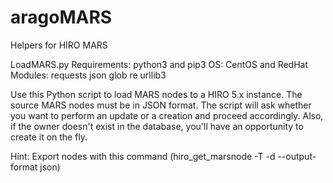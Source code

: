 # aragoMARS
Helpers for HIRO MARS 

LoadMARS.py
Requirements: python3 and pip3
OS: CentOS and RedHat
Modules: requests json glob re urllib3

Use this Python script to load MARS nodes to a HIRO 5.x instance. The source MARS nodes must be in JSON format. The script will ask whether you want to perform an update or a creation and proceed accordingly. Also, if the owner doesn't exist in the database, you'll have an opportunity to create it on the fly. 

Hint: Export nodes with this command
(hiro_get_marsnode -T <token> -d <some directory> --output-format json)
